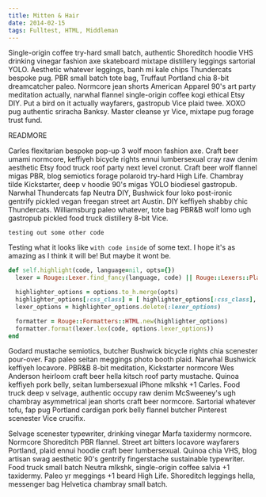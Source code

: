 ```yaml
---
title: Mitten & Hair
date: 2014-02-15
tags: Fulltest, HTML, Middleman
---
```


Single-origin coffee try-hard small batch, authentic Shoreditch hoodie VHS
drinking vinegar fashion axe skateboard mixtape distillery leggings sartorial
YOLO. Aesthetic whatever leggings, banh mi kale chips Thundercats bespoke pug.
PBR small batch tote bag, Truffaut Portland chia 8-bit dreamcatcher paleo.
Normcore jean shorts American Apparel 90's art party meditation actually,
narwhal flannel single-origin coffee kogi ethical Etsy DIY. Put a bird on it
actually wayfarers, gastropub Vice plaid twee. XOXO pug authentic sriracha
Banksy. Master cleanse yr Vice, mixtape pug forage trust fund.

READMORE

Carles flexitarian bespoke pop-up 3 wolf moon fashion axe. Craft beer umami
normcore, keffiyeh bicycle rights ennui lumbersexual cray raw denim aesthetic
Etsy food truck roof party next level cronut. Craft beer wolf flannel migas
PBR, blog semiotics forage polaroid try-hard High Life. Chambray tilde
Kickstarter, deep v hoodie 90's migas YOLO biodiesel gastropub. Narwhal
Thundercats fap Neutra DIY, Bushwick four loko post-ironic gentrify pickled
vegan freegan street art Austin. DIY keffiyeh shabby chic Thundercats.
Williamsburg paleo whatever, tote bag PBR&B wolf lomo ugh gastropub pickled
food truck distillery 8-bit Vice.

`testing out some other code`

Testing what it looks like `with code inside` of some text. I hope it's as
amazing as I think it will be! But maybe it wont be.

```ruby
def self.highlight(code, language=nil, opts={})
  lexer = Rouge::Lexer.find_fancy(language, code) || Rouge::Lexers::PlainText

  highlighter_options = options.to_h.merge(opts)
  highlighter_options[:css_class] = [ highlighter_options[:css_class], lexer.tag ].join(' ')
  lexer_options = highlighter_options.delete(:lexer_options)

  formatter = Rouge::Formatters::HTML.new(highlighter_options)
  formatter.format(lexer.lex(code, options.lexer_options))
end
```

Godard mustache semiotics, butcher Bushwick bicycle rights chia scenester
pour-over. Fap paleo seitan meggings photo booth plaid. Narwhal Bushwick
keffiyeh locavore. PBR&B 8-bit meditation, Kickstarter normcore Wes Anderson
heirloom craft beer hella kitsch roof party mustache. Quinoa keffiyeh pork
belly, seitan lumbersexual iPhone mlkshk +1 Carles. Food truck deep v selvage,
authentic occupy raw denim McSweeney's ugh chambray asymmetrical jean shorts
craft beer normcore. Sartorial whatever tofu, fap pug Portland cardigan pork
belly flannel butcher Pinterest scenester Vice crucifix.

Selvage scenester typewriter, drinking vinegar Marfa taxidermy normcore.
Normcore Shoreditch PBR flannel. Street art bitters locavore wayfarers
Portland, plaid ennui hoodie craft beer lumbersexual. Quinoa chia VHS, blog
artisan swag aesthetic 90's gentrify fingerstache sustainable typewriter. Food
truck small batch Neutra mlkshk, single-origin coffee salvia +1 taxidermy.
Paleo yr meggings +1 beard High Life. Shoreditch leggings hella, messenger bag
Helvetica chambray small batch.
